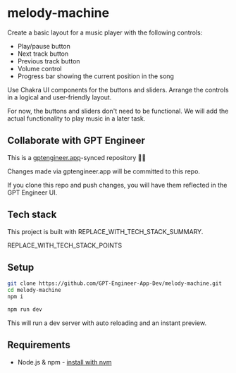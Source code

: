 # melody-machine

Create a basic layout for a music player with the following controls:
- Play/pause button
- Next track button
- Previous track button
- Volume control
- Progress bar showing the current position in the song

Use Chakra UI components for the buttons and sliders. Arrange the controls in a logical and user-friendly layout.

For now, the buttons and sliders don't need to be functional. We will add the actual functionality to play music in a later task.

## Collaborate with GPT Engineer

This is a [gptengineer.app](https://gptengineer.app)-synced repository 🌟🤖

Changes made via gptengineer.app will be committed to this repo.

If you clone this repo and push changes, you will have them reflected in the GPT Engineer UI.

## Tech stack

This project is built with REPLACE_WITH_TECH_STACK_SUMMARY.

REPLACE_WITH_TECH_STACK_POINTS

## Setup

```sh
git clone https://github.com/GPT-Engineer-App-Dev/melody-machine.git
cd melody-machine
npm i
```

```sh
npm run dev
```

This will run a dev server with auto reloading and an instant preview.

## Requirements

- Node.js & npm - [install with nvm](https://github.com/nvm-sh/nvm#installing-and-updating)

